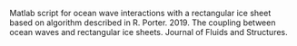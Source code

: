 Matlab script for ocean wave interactions with a rectangular ice sheet based on algorithm described in R. Porter. 2019. The coupling between ocean waves and rectangular ice sheets. Journal of Fluids and Structures.
